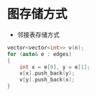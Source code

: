 # 图存储方式

- 邻接表存储方式
```cpp
vector<vector<int>> v(n);
for (auto& e : edges)
{
    int x = e[0], y = e[1];
    v[x].push_back(y);
    v[y].push_back(x);
}
```

